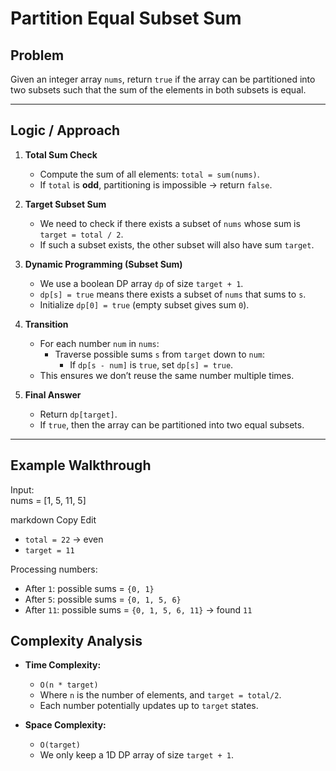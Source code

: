 # Partition Equal Subset Sum

## Problem
Given an integer array `nums`, return `true` if the array can be partitioned into two subsets such that the sum of the elements in both subsets is equal.

---

## Logic / Approach

1. **Total Sum Check**  
   - Compute the sum of all elements: `total = sum(nums)`.  
   - If `total` is **odd**, partitioning is impossible → return `false`.  

2. **Target Subset Sum**  
   - We need to check if there exists a subset of `nums` whose sum is `target = total / 2`.  
   - If such a subset exists, the other subset will also have sum `target`.  

3. **Dynamic Programming (Subset Sum)**  
   - We use a boolean DP array `dp` of size `target + 1`.  
   - `dp[s] = true` means there exists a subset of `nums` that sums to `s`.  
   - Initialize `dp[0] = true` (empty subset gives sum `0`).  

4. **Transition**  
   - For each number `num` in `nums`:  
     - Traverse possible sums `s` from `target` down to `num`:  
       - If `dp[s - num]` is `true`, set `dp[s] = true`.  
   - This ensures we don’t reuse the same number multiple times.  

5. **Final Answer**  
   - Return `dp[target]`.  
   - If `true`, then the array can be partitioned into two equal subsets.

---

## Example Walkthrough

Input:  
nums = [1, 5, 11, 5]

markdown
Copy
Edit

- `total = 22` → even 
- `target = 11`  

Processing numbers:  
- After `1`: possible sums = `{0, 1}`  
- After `5`: possible sums = `{0, 1, 5, 6}`  
- After `11`: possible sums = `{0, 1, 5, 6, 11}` → found `11` 


## Complexity Analysis

- **Time Complexity:**  
  - `O(n * target)`  
  - Where `n` is the number of elements, and `target = total/2`.  
  - Each number potentially updates up to `target` states.  

- **Space Complexity:**  
  - `O(target)`  
  - We only keep a 1D DP array of size `target + 1`.  